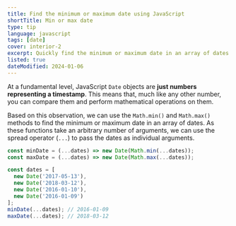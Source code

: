 ```yaml
---
title: Find the minimum or maximum date using JavaScript
shortTitle: Min or max date
type: tip
language: javascript
tags: [date]
cover: interior-2
excerpt: Quickly find the minimum or maximum date in an array of dates.
listed: true
dateModified: 2024-01-06
---
```


At a fundamental level, JavaScript `Date` objects are **just numbers representing a timestamp**. This means that, much like any other number, you can compare them and perform mathematical operations on them.

Based on this observation, we can use the `Math.min()` and `Math.max()` methods to find the minimum or maximum date in an array of dates. As these functions take an arbitrary number of arguments, we can use the spread operator (`...`) to pass the dates as individual arguments.

```js
const minDate = (...dates) => new Date(Math.min(...dates));
const maxDate = (...dates) => new Date(Math.max(...dates));

const dates = [
  new Date('2017-05-13'),
  new Date('2018-03-12'),
  new Date('2016-01-10'),
  new Date('2016-01-09')
];
minDate(...dates); // 2016-01-09
maxDate(...dates); // 2018-03-12
```

